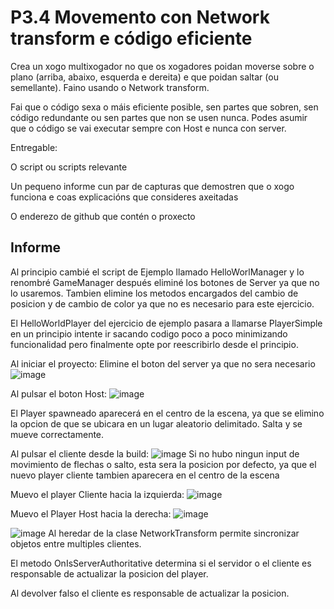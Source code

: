 # P3.4 Movemento con Network transform e código eficiente

Crea un xogo multixogador no que os xogadores poidan moverse sobre o plano (arriba, abaixo, esquerda e dereita) e que poidan saltar (ou semellante). Faino usando o Network transform.

Fai que o código sexa o máis eficiente posible, sen partes que sobren, sen código redundante ou sen partes que non se usen nunca. Podes asumir que o código se vai executar sempre con Host e nunca con server.

Entregable:

O script ou scripts relevante

Un pequeno informe cun par de capturas que demostren que o xogo funciona e coas explicacións que consideres axeitadas

O enderezo de github que contén o proxecto


## Informe

Al principio cambié el script de Ejemplo llamado HelloWorlManager y lo renombré GameManager después eliminé los botones de Server ya que no lo usaremos. Tambien elimine los metodos encargados del cambio de posicion y de cambio de color ya que no es necesario para este ejercicio.

El HelloWorldPlayer del ejercicio de ejemplo pasara a llamarse PlayerSimple en un principio intente ir sacando codigo poco a poco minimizando funcionalidad pero finalmente opte por reescribirlo desde el principio. 

Al iniciar el proyecto:
Elimine el boton del server ya que no sera necesario
![image](https://github.com/9RACHA/P3.4-Salto/assets/66274956/ebcb03b7-abc9-45c2-a3fa-8ea321d62a58)

Al pulsar el boton Host:
![image](https://github.com/9RACHA/P3.4-Salto/assets/66274956/b2ba40ad-ed56-4e55-85eb-46a966662a9c)

El Player spawneado aparecerá en el centro de la escena, ya que se elimino la opcion de que se ubicara en un lugar aleatorio delimitado.
Salta y se mueve correctamente.

Al pulsar el cliente desde la build:
![image](https://github.com/9RACHA/P3.4-Salto/assets/66274956/f4df8dcd-b742-4030-b232-a892a04b5b21)
Si no hubo ningun input de movimiento de flechas o salto, esta sera la posicion por defecto, ya que el nuevo player cliente tambien aparecera en el centro de la escena

Muevo el player Cliente hacia la izquierda:
![image](https://github.com/9RACHA/P3.4-Salto/assets/66274956/c94eed73-5dce-455d-acbc-46382188f673)

Muevo el Player Host hacia la derecha:
![image](https://github.com/9RACHA/P3.4-Salto/assets/66274956/62eca46e-d7d9-49f6-a355-873bd24711d4)

![image](https://github.com/9RACHA/P3.4-Salto/assets/66274956/d88c8f10-bc5c-4b39-8fb6-c74dcf1ac8e2)
Al heredar de la clase NetworkTransform permite sincronizar objetos entre multiples clientes.

El metodo OnIsServerAuthoritative determina si el servidor o el cliente es responsable de actualizar la posicion del player.

Al devolver falso el cliente es responsable de actualizar la posicion.



